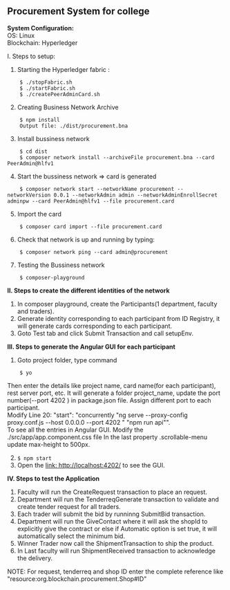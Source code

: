 ## Procurement System for college

**System Configuration:**  
OS: Linux  
Blockchain: Hyperledger   
  
I. Steps to setup:  
1. Starting the Hyperledger fabric :  
```
	$ ./stopFabric.sh  
	$ ./startFabric.sh 
	$ ./createPeerAdminCard.sh   
  ```  
    
2. Creating Business Network Archive  
``` 
	$ npm install  
	Output file: ./dist/procurement.bna  
```    
3. Install bussiness network  
```
	$ cd dist
	$ composer network install --archiveFile procurement.bna --card PeerAdmin@hlfv1
```
4. Start the bussiness network => card is generated  
```
	$ composer network start --networkName procurement --networkVersion 0.0.1 --networkAdmin admin --networkAdminEnrollSecret adminpw --card PeerAdmin@hlfv1 --file procurement.card  
```  
5. Import the card  
```
	$ composer card import --file procurement.card
```  
6. Check that network is up and running by typing:  
```
	$ composer network ping --card admin@procurement
```  
7. Testing the Bussiness network  
```
	$ composer-playground  
```

**II. Steps to create the different identities of the network**  

1. In composer playground, create the Participants(1 department, faculty and traders).  
2. Generate identity corresponding to each participant from ID Registry, it will generate cards corresponding to each participant.  
3. Goto Test tab and click Submit Transaction and call setupEnv.  

**III. Steps to generate the Angular GUI for each participant**  
1. Goto project folder, type command  
```	
	$ yo
```  
Then enter the details like project name, card name(for each participant), rest server port, etc.
It will generate a folder project_name, update the port number(--port 4202 ) in package.json file. Assign different port to each participant.  
Modify Line 20: "start": "concurrently \"ng serve --proxy-config proxy.conf.js --host 0.0.0.0 --port 4202 \" \"npm run api\"".
<br>To see all the entries in Angular GUI. Modify the ./src/app/app.component.css file
In the last property .scrollable-menu update max-height to 500px.  
	
2. ``` $ npm start ```  
3. Open the [link: http://localhost:4202/](http://localhost:4202/) to see the GUI.

**IV. Steps to test the Application**  
1. Faculty will run the CreateRequest transaction to place an request.  
2. Department will run the TenderreqGenerate transaction to validate and create tender request for all traders.
3. Each trader will submit the bid by runninng SubmitBid transaction.
4. Department will run the GiveContact where it will ask the shopId to explicitly give the contract or else if Automatic option is set true, it will automatically select the minimum bid.  
5. Winner Trader now call the ShipmentTransaction to ship the product.   
6. In Last faculty will run ShipmentReceived transaction to acknowledge the delivery.   
  
NOTE: For request, tenderreq and shop ID enter the complete reference like "resource:org.blockchain.procurement.Shop#ID"

